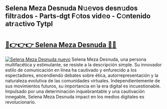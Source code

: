 ## Selena Meza Desnuda N𝚞𝚎vos desn𝚞dos filtr𝚊dos - Parts-dgt F𝚘tos vid𝚎o - C𝚘ntenido atr𝚊ctivo Tytpl

# <h2><a href="http://mb4l852.tromn.icu/?c=Selena+Meza+Desnuda">🔗👉👉👉 Selena Meza Desnuda 🔗🔗</a></h2>

[![Selena Meza Desnuda nuevo](https://i.imgur.com/pEAQMta.gif)](http://mb4l852.tromn.icu/?c=Selena+Meza+Desnuda)
Selena Meza Desnuda, una persona multifacética y estimulante, se resiste a la descripción simple. Su innovador estilo de comunicación en línea ha cautivado y enfurecido a los espectadores, encendiendo debates sobre ética, autorrepresentación y la naturaleza evolutiva de las comunidades virtuales. Independientemente de sus movimientos futuros, su importancia en la era digital es incuestionable. Impulsado por una determinación inquebrantable y una cautivación innegable, Selena Meza Desnuda impact en los medios digitales es revolucionario.
